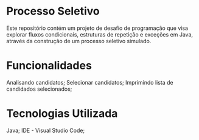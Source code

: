 # Processo Seletivo
Este repositório contém um projeto de desafio de programação que visa explorar fluxos condicionais, estruturas de repetição e exceções em Java, através da construção de um processo seletivo simulado.

# Funcionalidades
  Analisando candidatos;
  Selecionar candidatos;
  Imprimindo lista de candidados selecionados;

# Tecnologias Utilizada
  Java;
  IDE - Visual Studio Code;
